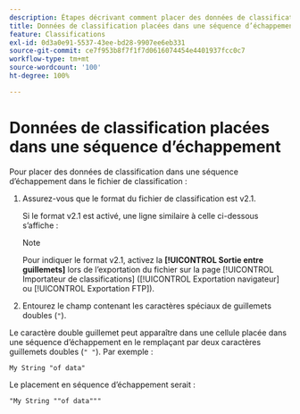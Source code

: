```yaml
---
description: Étapes décrivant comment placer des données de classification dans une séquence d’échappement dans le fichier de classification.
title: Données de classification placées dans une séquence d’échappement
feature: Classifications
exl-id: 0d3a0e91-5537-43ee-bd28-9907ee6eb331
source-git-commit: ce7f953b8f7f1f7d0616074454e4401937fcc0c7
workflow-type: tm+mt
source-wordcount: '100'
ht-degree: 100%

---
```


# Données de classification placées dans une séquence d’échappement

Pour placer des données de classification dans une séquence d’échappement dans le fichier de classification :

<!--Meike, please check this page against orginal. It might be missing information. -->

1. Assurez-vous que le format du fichier de classification est v2.1.

   Si le format v2.1 est activé, une ligne similaire à celle ci-dessous s’affiche :

   >[!NOTE]
   >
   >Pour indiquer le format v2.1, activez la **[!UICONTROL Sortie entre guillemets]** lors de l’exportation du fichier sur la page [!UICONTROL Importateur de classifications] ([!UICONTROL Exportation navigateur] ou [!UICONTROL Exportation FTP]).

1. Entourez le champ contenant les caractères spéciaux de guillemets doubles (`"`).

Le caractère double guillemet peut apparaître dans une cellule placée dans une séquence d’échappement en le remplaçant par deux caractères guillemets doubles (`" "`). Par exemple :

```
My String "of data"
```

Le placement en séquence d’échappement serait :

```
"My String ""of data"""
```
